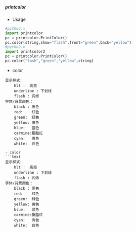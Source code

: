 ##### printcolor

- Usage
```python
#pytho3.x
import printcolor
pc = printcolor.PrintColor()
pc.color(string,show="flash",front="green",back="yellow")
#pytho2.x
import printcolor2
pc = printcolor.PrintColor()
pc.color("lash","green","yellow",string)
```
- color
```text
显示样式:
    hlt :  高亮
    underline : 下划线
    flash : 闪烁
字体/背景颜色：
    black : 黑色
    red:    红色
    green:  绿色
    yellow: 黄色
    blue:   蓝色
    carmine:胭脂红
    cyan:   青色
    white:  白色
```
```
- color
```text
显示样式:
    hlt :  高亮
    underline : 下划线
    flash : 闪烁
字体/背景颜色：
    black : 黑色
    red:    红色
    green:  绿色
    yellow: 黄色
    blue:   蓝色
    carmine:胭脂红
    cyan:   青色
    white:  白色
```

